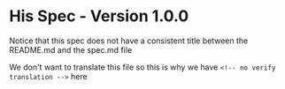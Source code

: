 # His Spec - Version 1.0.0

Notice that this spec does not have a consistent title between the README.md and the
spec.md file

We don't want to translate this file so this is why we have
`<!-- no verify translation -->` here
